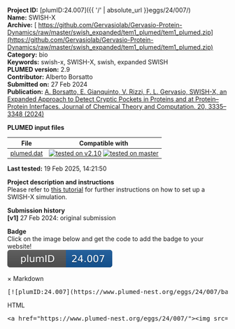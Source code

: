 **Project ID:** [plumID:24.007]({{ '/' | absolute_url }}eggs/24/007/)  
**Name:**  SWISH-X  
**Archive:** [ https://github.com/Gervasiolab/Gervasio-Protein-Dynamics/raw/master/swish_expanded/tem1_plumed/tem1_plumed.zip](https://github.com/Gervasiolab/Gervasio-Protein-Dynamics/raw/master/swish_expanded/tem1_plumed/tem1_plumed.zip)  
**Category:**  bio  
**Keywords:**  swish-x, SWISH-X, swish, expanded SWISH  
**PLUMED version:**  2.9  
**Contributor:**  Alberto Borsatto  
**Submitted on:** 27 Feb 2024  
**Publication:** [A. Borsatto, E. Gianquinto, V. Rizzi, F. L. Gervasio, SWISH-X, an Expanded Approach to Detect Cryptic Pockets in Proteins and at Protein–Protein Interfaces. Journal of Chemical Theory and Computation. 20, 3335–3348 (2024)](http://dx.doi.org/10.1021/acs.jctc.3c01318)  
  
**PLUMED input files**  
  
| File     | Compatible with |  
|:--------:|:--------:|  
| [plumed.dat](./data/plumed.dat.md) |  [![tested on v2.10](https://img.shields.io/badge/v2.10-passing-green.svg)](data/plumed.dat.plumed.stderr) [![tested on master](https://img.shields.io/badge/master-passing-green.svg)](data/plumed.dat.plumed_master.stderr) |  
  
**Last tested:**  19 Feb 2025, 14:21:50
  
**Project description and instructions**  
Please refer to [this tutorial](https://github.com/Gervasiolab/Gervasio-Protein-Dynamics/tree/master/swishX_bootcamp) for further instructions on how to set up a SWISH-X simulation.

  
**Submission history**  
**[v1]** 27 Feb 2024: original submission  
  
**Badge**  
Click on the image below and get the code to add the badge to your website!  
<img src="./badge.svg" alt="plumeDnest:24.007" id="myBtn" class="badge">
<div id="myModal" class="modal">
  <div class="modal-content">
    <span class="close">&times;</span>
    Markdown<pre>[![plumID:24.007](https://www.plumed-nest.org/eggs/24/007/badge.svg)](https://www.plumed-nest.org/eggs/24/007/)</pre>
    HTML<pre>&lt;a href="https://www.plumed-nest.org/eggs/24/007/"&gt;&lt;img src="https://www.plumed-nest.org/eggs/24/007/badge.svg" alt="plumID:24.007"&gt;&lt;/a&gt;</pre>
  </div>
</div>
